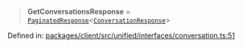 > **GetConversationsResponse** = [`PaginatedResponse`](../interfaces/PaginatedResponse.md)\<[`ConversationResponse`](../interfaces/ConversationResponse.md)\>

Defined in: [packages/client/src/unified/interfaces/conversation.ts:51](https://github.com/signalwire/signalwire-js/blob/52fa77b6c8db68f4c99b30b3776f45a4309e15bf/packages/client/src/unified/interfaces/conversation.ts#L51)
